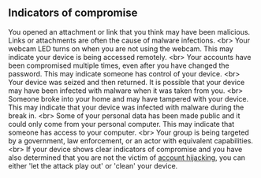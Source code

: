 
## Indicators of compromise

You opened an attachment or link that you think may have been malicious. Links or attachments are often the cause of malware infections.
&lt;br&gt;
Your webcam LED turns on when you are not using the webcam. This may indicate your device is being accessed remotely.
&lt;br&gt;
Your accounts have been compromised multiple times, even after you have changed the password. This may indicate someone has control of your device.
&lt;br&gt;
Your device was seized and then returned. It is possible that your device may have been infected with malware when it was taken from you.
&lt;br&gt;
Someone broke into your home and may have tampered with your device. This may indicate that your device was infected with malware during the break in.
&lt;br&gt;
Some of your personal data has been made public and it could only come from your personal computer. This may indicate that someone has access to your computer.
&lt;br&gt;
Your group is being targeted by a government, law enforcement, or an actor with equivalent capabilities.
&lt;br&gt;
If your device shows clear indicators of compromise and you have also determined that you are not the victim of [account hijacking](en/topics/practice-1-emergencies/2-account-hijacked/1-1-intro.md), you can either &#39;let the attack play out&#39; or &#39;clean&#39; your device.
